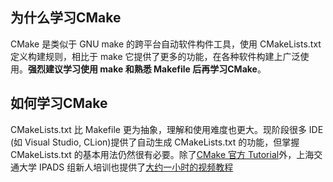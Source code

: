 ## 为什么学习CMake
CMake 是类似于 GNU make 的跨平台自动软件构件工具，使用 CMakeLists.txt 定义构建规则，相比于 make 它提供了更多的功能，在各种软件构建上广泛使用。__强烈建议学习使用 make 和熟悉 Makefile 后再学习CMake__。

## 如何学习CMake
CMakeLists.txt 比 Makefile 更为抽象，理解和使用难度也更大。现阶段很多 IDE (如 Visual Studio, CLion)提供了自动生成 CMakeLists.txt 的功能，但掌握 CMakeLists.txt 的基本用法仍然很有必要。除了[CMake 官方 Tutorial](https://cmake.org/cmake/help/latest/guide/tutorial/index.html)外，上海交通大学 IPADS 组新人培训也提供了[大约一小时的视频教程](https://www.bilibili.com/video/BV14h41187FZ?spm_id_from=333.999.0.0)
